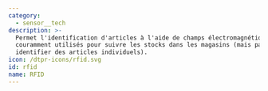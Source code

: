 ```yaml
---
category:
  - sensor__tech
description: >-
  Permet l'identification d'articles à l'aide de champs électromagnétiques,
  couramment utilisés pour suivre les stocks dans les magasins (mais pas pour
  identifier des articles individuels).
icon: /dtpr-icons/rfid.svg
id: rfid
name: RFID
---
```


